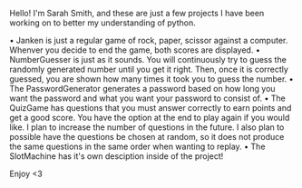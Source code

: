 Hello! I'm Sarah Smith, and these are just a few projects I have been working on to better my understanding of python.

• Janken is just a regular game of rock, paper, scissor against a computer. Whenver you decide to end the game, both scores are displayed.
• NumberGuesser is just as it sounds. You will continuously try to guess the randomly generated number until you get it right. Then, once it is correctly guessed, you are shown how many times it took you to guess the number.
• The PasswordGenerator generates a password based on how long you want the password and what you want your password to consist of.
• The QuizGame has questions that you must answer correctly to earn points and get a good score. You have the option at the end to play again if you would like. I plan to increase the number of questions in the future. I also plan to possible have the questions be chosen at random, so it does not produce the same questions in the same order when wanting to replay.
• The SlotMachine has it's own desciption inside of the project!

Enjoy <3
